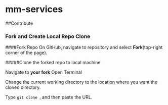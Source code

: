 # mm-services

##Contribute
### Fork and Create Local Repo Clone

####Fork Repo
On GitHub, navigate to repository and select <strong>Fork</strong>(top-right corner of the page).

#####Clone the forked repo to local machine

Navigate to <strong>your fork</strong> 
Open Terminal

Change the current working directory to the location where you want the cloned directory.

Type ```git clone ```, and then paste the URL.

```bash
